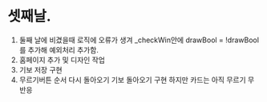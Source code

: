 # 셋째날.
1. 둘째 날에 비겼을때 로직에 오류가 생겨 _checkWin안에 drawBool = !drawBool를 추가해 예외처리 추가함.
2. 홈페이지 추가 및 디자인 작업
3. 기보 저장 구현
4. 무르기버튼 순서 다시 돌아오기 기보 돌아오기 구현 하지만 카드는 아직 무르기 무반응
